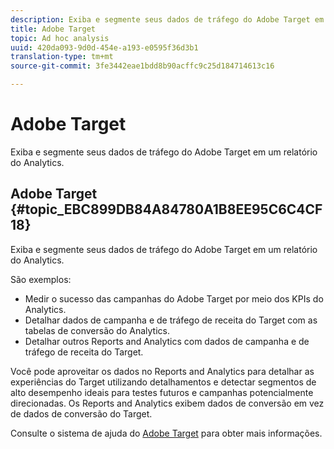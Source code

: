 ```yaml
---
description: Exiba e segmente seus dados de tráfego do Adobe Target em um relatório do Analytics.
title: Adobe Target
topic: Ad hoc analysis
uuid: 420da093-9d0d-454e-a193-e0595f36d3b1
translation-type: tm+mt
source-git-commit: 3fe3442eae1bdd8b90acffc9c25d184714613c16

---
```



# Adobe Target

Exiba e segmente seus dados de tráfego do Adobe Target em um relatório do Analytics.

## Adobe Target {#topic_EBC899DB84A84780A1B8EE95C6C4CF18}

Exiba e segmente seus dados de tráfego do Adobe Target em um relatório do Analytics.

São exemplos:

* Medir o sucesso das campanhas do Adobe Target por meio dos KPIs do Analytics.
* Detalhar dados de campanha e de tráfego de receita do Target com as tabelas de conversão do Analytics.
* Detalhar outros Reports and Analytics com dados de campanha e de tráfego de receita do Target.

Você pode aproveitar os dados no Reports and Analytics para detalhar as experiências do Target utilizando detalhamentos e detectar segmentos de alto desempenho ideais para testes futuros e campanhas potencialmente direcionadas. Os Reports and Analytics exibem dados de conversão em vez de dados de conversão do Target.

Consulte o sistema de ajuda do [Adobe Target](https://docs.adobe.com/content/help/pt-BR/target/using/target-home.html) para obter mais informações.
